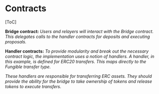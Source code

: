 # Contracts

[ToC]

**Bridge contract:**
*Users and relayers will interact with the Bridge contract. This delegates calls to the handler contracts for deposits and executing proposals.*

**Handler contracts:**
*To provide modularity and break out the necessary contract logic, the implementation uses a notion of handlers. A handler, in this example, is defined for ERC20 transfers. This maps directly to the Fungible transfer type.*

*These handlers are responsible for transferring ERC assets. They should provide the ability for the bridge to take ownership of tokens and release tokens to execute transfers.*
